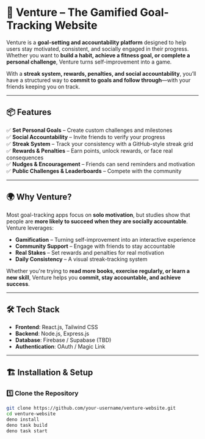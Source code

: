 # 🚀 Venture – The Gamified Goal-Tracking Website  

Venture is a **goal-setting and accountability platform** designed to help users stay motivated, consistent, and socially engaged in their progress. Whether you want to **build a habit, achieve a fitness goal, or complete a personal challenge**, Venture turns self-improvement into a game.  

With a **streak system, rewards, penalties, and social accountability**, you’ll have a structured way to **commit to goals and follow through**—with your friends keeping you on track.  

---

## 📦 Features  
✅ **Set Personal Goals** – Create custom challenges and milestones  
✅ **Social Accountability** – Invite friends to verify your progress  
✅ **Streak System** – Track your consistency with a GitHub-style streak grid  
✅ **Rewards & Penalties** – Earn points, unlock rewards, or face real consequences  
✅ **Nudges & Encouragement** – Friends can send reminders and motivation  
✅ **Public Challenges & Leaderboards** – Compete with the community  

---

## 🌍 Why Venture?  

Most goal-tracking apps focus on **solo motivation**, but studies show that people are **more likely to succeed when they are socially accountable**. Venture leverages:  

- **Gamification** – Turning self-improvement into an interactive experience  
- **Community Support** – Engage with friends to stay accountable  
- **Real Stakes** – Set rewards and penalties for real motivation  
- **Daily Consistency** – A visual streak-tracking system  

Whether you're trying to **read more books, exercise regularly, or learn a new skill**, Venture helps you **commit, stay accountable, and achieve success**.  

---

## 🛠️ Tech Stack  
- **Frontend**: React.js, Tailwind CSS  
- **Backend**: Node.js, Express.js  
- **Database**: Firebase / Supabase (TBD)  
- **Authentication**: OAuth / Magic Link  

---

## 🏗️ Installation & Setup  

### 1️⃣ Clone the Repository  
```sh
git clone https://github.com/your-username/venture-website.git
cd venture-website
deno install
deno task build
deno task start